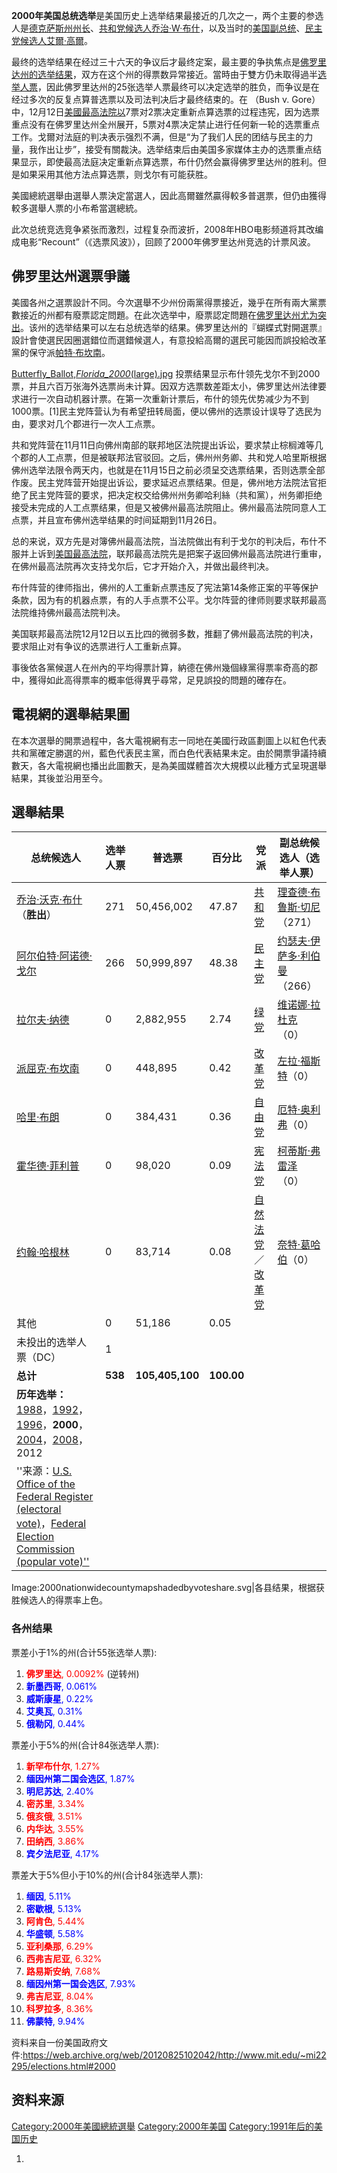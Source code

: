 **2000年美国总统选举**是美国历史上选举结果最接近的几次之一，两个主要的参选人是[德克萨斯州州长](../Page/德克萨斯州.md "wikilink")、[共和党候选人](../Page/共和黨_\(美國\).md "wikilink")[乔治·W·布什](https://zh.wikipedia.org/wiki/乔治·W·布什 "wikilink")，以及当时的[美国副总统](../Page/美国副总统.md "wikilink")、[民主党候选人](https://zh.wikipedia.org/wiki/民主黨_\(美國\) "wikilink")[艾爾·高爾](https://zh.wikipedia.org/wiki/艾爾·高爾 "wikilink")。

最终的选举结果在经过三十六天的争议后才最终定案，最主要的争执焦点是[佛罗里达州的选举结果](../Page/佛罗里达州.md "wikilink")，双方在这个州的得票数异常接近。當時由于雙方仍未取得過半[选举人票](https://zh.wikipedia.org/wiki/选举人票 "wikilink")，因此佛罗里达州的25张选举人票最终可以决定选举的胜负，而争议是在经过多次的反复点算普选票以及司法判决后才最终结束的。在
（Bush v.
Gore）中，12月12日[美國最高法院以](https://zh.wikipedia.org/wiki/美國最高法院 "wikilink")7票对2票决定重新点算选票的过程违宪，因为选票重点没有在佛罗里达州全州展开，5票对4票决定禁止进行任何新一轮的选票重点工作。戈爾对法庭的判决表示强烈不满，但是“为了我们人民的团结与民主的力量，我作出让步”，接受有關裁決。选举结束后由美国多家媒体主办的选票重点结果显示，即使最高法庭决定重新点算选票，布什仍然会赢得佛罗里达州的胜利。但是如果采用其他方法点算选票，则戈尔有可能获胜。

美國總統選舉由選舉人票決定當選人，因此高爾雖然贏得較多普選票，但仍由獲得較多選舉人票的小布希當選總統。

此次总统竞选竞争紧张而激烈，过程复杂而波折，2008年HBO电影频道将其改编成电影“Recount”（《选票风波》），回顾了2000年佛罗里达州竞选的计票风波。

## 佛罗里达州選票爭議

美國各州之選票設計不同。今次選舉不少州份兩黨得票接近，幾乎在所有兩大黨票數接近的州都有廢票認定問題。在此次选举中，廢票認定問題在[佛罗里达州尤为突出](../Page/佛罗里达州.md "wikilink")。该州的选举结果可以左右总统选举的结果。佛罗里达州的『蝴蝶式對開選票』設計會使選民因圈選錯位而選錯候選人，有意投給高爾的選民可能因而誤投給改革黨的保守派[帕特·布坎南](https://zh.wikipedia.org/wiki/帕特·布坎南 "wikilink")。

[Butterfly_Ballot,_Florida_2000_(large).jpg](https://zh.wikipedia.org/wiki/File:Butterfly_Ballot,_Florida_2000_\(large\).jpg "fig:Butterfly_Ballot,_Florida_2000_(large).jpg")
投票结果显示布什领先戈尔不到2000票，并且六百万张海外选票尚未计算。因双方选票数差距太小，佛罗里达州法律要求进行一次自动机器计票。在第一次重新计票后，布什的领先优势减少为不到1000票。\[1\]民主党阵营认为有希望扭转局面，便以佛州的选票设计误导了选民为由，要求对几个郡进行一次人工点票。

共和党阵营在11月11日向佛州南部的联邦地区法院提出诉讼，要求禁止棕榈滩等几个郡的人工点票，但是被联邦法官驳回。之后，佛州州务卿、共和党人哈里斯根据佛州选举法限令两天内，也就是在11月15日之前必须呈交选票结果，否则选票全部作废。民主党阵营开始提出诉讼，要求延迟点票结果。但是，佛州地方法院法官拒绝了民主党阵营的要求，把决定权交给佛州州务卿哈利絲（共和黨），州务卿拒绝接受未完成的人工点票结果，但是又被佛州最高法院阻止。佛州最高法院同意人工点票，并且宣布佛州选举结果的时间延期到11月26日。

总的来说，双方先是对簿佛州最高法院，当法院做出有利于戈尔的判决后，布什不服并上诉到[美国最高法院](../Page/美国最高法院.md "wikilink")，联邦最高法院先是把案子返回佛州最高法院进行重审，在佛州最高法院再次支持戈尔后，它才开始介入，并做出最终判决。

布什阵营的律师指出，佛州的人工重新点票违反了宪法第14条修正案的平等保护条款，因为有的机器点票，有的人手点票不公平。戈尔阵营的律师则要求联邦最高法院维持佛州最高法院判决。

美国联邦最高法院12月12日以五比四的微弱多数，推翻了佛州最高法院的判决，要求阻止对有争议的选票进行人工重新点算。

事後依各黨候選人在州內的平均得票計算，納德在佛州幾個綠黨得票率奇高的郡中，獲得如此高得票率的概率低得異乎尋常，足見誤投的問題的確存在。

## 電視網的選舉結果圖

在本次選舉的開票過程中，各大電視網有志一同地在美國行政區劃圖上以紅色代表共和黨確定勝選的州，藍色代表民主黨，而白色代表結果未定。由於開票爭議持續數天，各大電視網也播出此圖數天，是為美國媒體首次大規模以此種方式呈現選舉結果，其後並沿用至今。

## 選舉結果

| 总统候选人                                                                                                                                                                                                                                                       | 选举人票    | 普选票             | 百分比        | 党派                                                                                                        | 副总统候选人（选举人票）                                                   |
| ----------------------------------------------------------------------------------------------------------------------------------------------------------------------------------------------------------------------------------------------------------- | ------- | --------------- | ---------- | --------------------------------------------------------------------------------------------------------- | -------------------------------------------------------------- |
| [乔治·沃克·布什](../Page/乔治·沃克·布什.md "wikilink")（**胜出**）                                                                                                                                                                                                          | 271     | 50,456,002      | 47.87      | [共和党](https://zh.wikipedia.org/wiki/共和党_\(美国\) "wikilink")                                                | [理查德·布鲁斯·切尼](../Page/迪克·切尼.md "wikilink")（271）                 |
| [阿尔伯特·阿诺德·戈尔](https://zh.wikipedia.org/wiki/阿尔伯特·阿诺德·戈尔 "wikilink")                                                                                                                                                                                         | 266     | 50,999,897      | 48.38      | [民主党](../Page/民主党_\(美国\).md "wikilink")                                                                   | [约瑟夫·伊萨多·利伯曼](../Page/喬·李伯曼.md "wikilink")（266）                |
| [拉尔夫·纳德](../Page/拉尔夫·纳德.md "wikilink")                                                                                                                                                                                                                      | 0       | 2,882,955       | 2.74       | [绿党](../Page/美国绿党.md "wikilink")                                                                          | [维诺娜·拉杜克](https://zh.wikipedia.org/wiki/维诺娜·拉杜克 "wikilink")（0） |
| [派屈克·布坎南](https://zh.wikipedia.org/wiki/派屈克·布坎南 "wikilink")                                                                                                                                                                                                 | 0       | 448,895         | 0.42       | [改革党](https://zh.wikipedia.org/wiki/改革党_\(美国\) "wikilink")                                                | [左拉·福斯特](https://zh.wikipedia.org/wiki/左拉·福斯特 "wikilink")（0）   |
| [哈里·布朗](https://zh.wikipedia.org/wiki/哈里·布朗 "wikilink")                                                                                                                                                                                                     | 0       | 384,431         | 0.36       | [自由党](https://zh.wikipedia.org/wiki/自由党_\(美国\) "wikilink")                                                | [厄特·奥利弗](https://zh.wikipedia.org/wiki/厄特·奥利弗 "wikilink")（0）   |
| [霍华德·菲利普](https://zh.wikipedia.org/wiki/霍华德·菲利普 "wikilink")                                                                                                                                                                                                 | 0       | 98,020          | 0.09       | [宪法党](https://zh.wikipedia.org/wiki/宪法党_\(美国\) "wikilink")                                                | [柯蒂斯·弗雷泽](https://zh.wikipedia.org/wiki/柯蒂斯·弗雷泽 "wikilink")（0） |
| [约翰·哈根林](https://zh.wikipedia.org/wiki/约翰·哈根林 "wikilink")                                                                                                                                                                                                   | 0       | 83,714          | 0.08       | [自然法党](https://zh.wikipedia.org/wiki/自然法党 "wikilink")／[改革党](https://zh.wikipedia.org/wiki/改革党 "wikilink") | [奈特·葛哈伯](https://zh.wikipedia.org/wiki/奈特·葛哈伯 "wikilink")（0）   |
| 其他                                                                                                                                                                                                                                                          | 0       | 51,186          | 0.05       |                                                                                                           |                                                                |
| 未投出的选举人票（DC）                                                                                                                                                                                                                                                | 1       |                 |            |                                                                                                           |                                                                |
| **总计**                                                                                                                                                                                                                                                      | **538** | **105,405,100** | **100.00** |                                                                                                           |                                                                |
| **历年选举：**[1988](../Page/1988年美国总统选举.md "wikilink")，[1992](../Page/1992年美国总统选举.md "wikilink")，[1996](../Page/1996年美国总统选举.md "wikilink")，**2000**，[2004](../Page/2004年美国总统选举.md "wikilink")，[2008](https://zh.wikipedia.org/wiki/2008年美國總統選舉 "wikilink")，2012 |         |                 |            |                                                                                                           |                                                                |
| ''来源：[U.S. Office of the Federal Register (electoral vote)](http://www.archives.gov/federal_register/electoral_college/scores2.html#2000)，[Federal Election Commission (popular vote)''](http://www.fec.gov/pubrec/fe2000/prespop.htm)                      |         |                 |            |                                                                                                           |                                                                |

Image:2000nationwidecountymapshadedbyvoteshare.svg|各县结果，根据获胜候选人的得票率上色。

### 各州结果

票差小于1%的州(合计55张选举人票):

1.  <span style="color:red;">**佛罗里达**, 0.0092%</span> (逆转州)
2.  <span style="color:blue;">**新墨西哥**, 0.061%</span>
3.  <span style="color:blue;">**威斯康星**, 0.22%</span>
4.  <span style="color:blue;">**艾奥瓦**, 0.31%</span>
5.  <span style="color:blue;">**俄勒冈**, 0.44%</span>

票差小于5%的州(合计84张选举人票):

1.  <span style="color:red;">**新罕布什尔**, 1.27%</span>
2.  <span style="color:blue;">**缅因州第二国会选区**, 1.87%</span>
3.  <span style="color:blue;">**明尼苏达**, 2.40%</span>
4.  <span style="color:red;">**密苏里**, 3.34%</span>
5.  <span style="color:red;">**俄亥俄**, 3.51%</span>
6.  <span style="color:red;">**内华达**, 3.55%</span>
7.  <span style="color:red;">**田纳西**, 3.86%</span>
8.  <span style="color:blue;">**宾夕法尼亚**, 4.17%</span>

票差大于5%但小于10%的州(合计84张选举人票):

1.  <span style="color:blue;">**缅因**, 5.11%</span>
2.  <span style="color:blue;">**密歇根**, 5.13%</span>
3.  <span style="color:red;">**阿肯色**, 5.44%</span>
4.  <span style="color:blue;">**华盛顿**, 5.58%</span>
5.  <span style="color:red;">**亚利桑那**, 6.29%</span>
6.  <span style="color:red;">**西弗吉尼亚**, 6.32%</span>
7.  <span style="color:red;">**路易斯安纳**, 7.68%</span>
8.  <span style="color:blue;">**缅因州第一国会选区**, 7.93%</span>
9.  <span style="color:red;">**弗吉尼亚**, 8.04%</span>
10. <span style="color:red;">**科罗拉多**, 8.36%</span>
11. <span style="color:blue;">**佛蒙特**, 9.94%</span>

资料来自一份美国政府文件:<https://web.archive.org/web/20120825102042/http://www.mit.edu/~mi22295/elections.html#2000>

## 资料来源

[Category:2000年美國總統選舉](https://zh.wikipedia.org/wiki/Category:2000年美國總統選舉 "wikilink")
[Category:2000年美国](https://zh.wikipedia.org/wiki/Category:2000年美国 "wikilink")
[Category:1991年后的美国历史](https://zh.wikipedia.org/wiki/Category:1991年后的美国历史 "wikilink")

1.